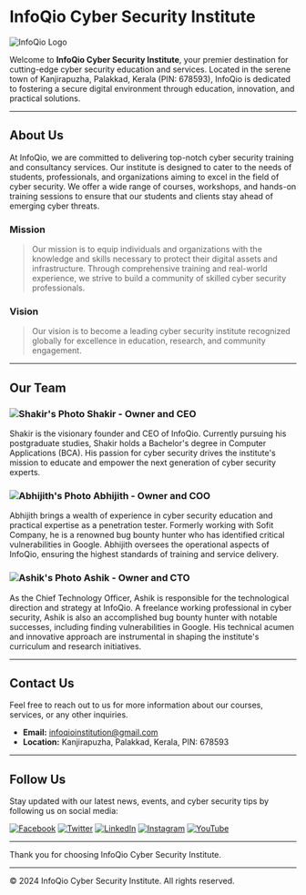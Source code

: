 # InfoQio Cyber Security Institute

![InfoQio Logo](https://mallucampaign.in/images/img_1718197187.jpgsX100)

Welcome to **InfoQio Cyber Security Institute**, your premier destination for cutting-edge cyber security education and services. Located in the serene town of Kanjirapuzha, Palakkad, Kerala (PIN: 678593), InfoQio is dedicated to fostering a secure digital environment through education, innovation, and practical solutions.

---

## About Us

At InfoQio, we are committed to delivering top-notch cyber security training and consultancy services. Our institute is designed to cater to the needs of students, professionals, and organizations aiming to excel in the field of cyber security. We offer a wide range of courses, workshops, and hands-on training sessions to ensure that our students and clients stay ahead of emerging cyber threats.

### Mission

> Our mission is to equip individuals and organizations with the knowledge and skills necessary to protect their digital assets and infrastructure. Through comprehensive training and real-world experience, we strive to build a community of skilled cyber security professionals.

### Vision

> Our vision is to become a leading cyber security institute recognized globally for excellence in education, research, and community engagement.

---

## Our Team

### ![Shakir's Photo](http://happy-mule-33.telebit.io/rwrpfk.jpg) Shakir - Owner and CEO
Shakir is the visionary founder and CEO of InfoQio. Currently pursuing his postgraduate studies, Shakir holds a Bachelor's degree in Computer Applications (BCA). His passion for cyber security drives the institute's mission to educate and empower the next generation of cyber security experts.

### ![Abhijith's Photo](http://happy-mule-33.telebit.io/5ju449.jpg) Abhijith - Owner and COO
Abhijith brings a wealth of experience in cyber security education and practical expertise as a penetration tester. Formerly working with Sofit Company, he is a renowned bug bounty hunter who has identified critical vulnerabilities in Google. Abhijith oversees the operational aspects of InfoQio, ensuring the highest standards of training and service delivery.

### ![Ashik's Photo](http://happy-mule-33.telebit.io/lao84i.jpg) Ashik - Owner and CTO
As the Chief Technology Officer, Ashik is responsible for the technological direction and strategy at InfoQio. A freelance working professional in cyber security, Ashik is also an accomplished bug bounty hunter with notable successes, including finding vulnerabilities in Google. His technical acumen and innovative approach are instrumental in shaping the institute's curriculum and research initiatives.

---

## Contact Us

Feel free to reach out to us for more information about our courses, services, or any other inquiries.

- **Email:** [infoqioinstitution@gmail.com](mailto:infoqioinstitution@gmail.com)
- **Location:** Kanjirapuzha, Palakkad, Kerala, PIN: 678593

---

## Follow Us

Stay updated with our latest news, events, and cyber security tips by following us on social media:

[![Facebook](https://img.shields.io/badge/Facebook-1877F2?style=for-the-badge&logo=facebook&logoColor=white)](https://www.facebook.com/infoqio)
[![Twitter](https://img.shields.io/badge/Twitter-1DA1F2?style=for-the-badge&logo=twitter&logoColor=white)](https://www.twitter.com/infoqio)
[![LinkedIn](https://img.shields.io/badge/LinkedIn-0077B5?style=for-the-badge&logo=linkedin&logoColor=white)](https://www.linkedin.com/company/infoqio)
[![Instagram](https://img.shields.io/badge/Instagram-E4405F?style=for-the-badge&logo=instagram&logoColor=white)](https://www.instagram.com/infoqio)
[![YouTube](https://img.shields.io/badge/YouTube-FF0000?style=for-the-badge&logo=youtube&logoColor=white)](https://www.youtube.com/channel/infoqio)

---

Thank you for choosing InfoQio Cyber Security Institute.

---

&copy; 2024 InfoQio Cyber Security Institute. All rights reserved.
